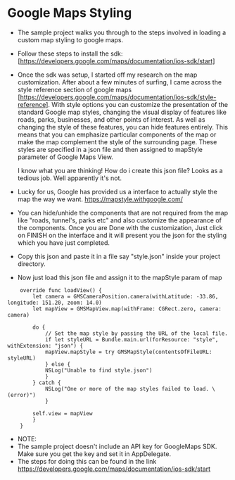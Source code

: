 # Google Maps Styling

- The sample project walks you through to the steps involved in loading a custom map styling to google maps.

- Follow these steps to install the sdk: [https://developers.google.com/maps/documentation/ios-sdk/start]
- Once the sdk was setup, I started off my research on the map customization.
    After about a few minutes of surfing, I came across the style reference section of google maps [https://developers.google.com/maps/documentation/ios-sdk/style-reference]. 
    With style options you can customize the presentation of the standard Google map styles, changing the visual display of features like roads, parks, businesses, and other points of interest. As well as changing the style of these features, you can hide features entirely.
    This means that you can emphasize particular components of the map or make the map complement the style of the surrounding page.
    These styles are specified in a json file and then assigned to mapStyle parameter of Google Maps View.

    I know what you are thinking! How do i create this json file? Looks as a tedious job. Well apparently it's not.

- Lucky for us, Google has provided us a interface to actually style the map the way we want. https://mapstyle.withgoogle.com/
- You can hide/unhide the components that are not required from the map like "roads, tunnel's, parks etc" and also customize the appearance of the components. Once you are Done with the customization, Just click on FINISH on the interface and it will present you the json for the styling which you have just completed.
- Copy this json and paste it in a file say "style.json" inside your project directory.
- Now just load this json file and assign it to the mapStyle param of map


```
    override func loadView() {
        let camera = GMSCameraPosition.camera(withLatitude: -33.86, longitude: 151.20, zoom: 14.0)
        let mapView = GMSMapView.map(withFrame: CGRect.zero, camera: camera)
 
        do {
            // Set the map style by passing the URL of the local file.
            if let styleURL = Bundle.main.url(forResource: "style", withExtension: "json") {
            mapView.mapStyle = try GMSMapStyle(contentsOfFileURL: styleURL)
            } else {
            NSLog("Unable to find style.json")
            }
        } catch {
            NSLog("One or more of the map styles failed to load. \(error)")
            }

        self.view = mapView
        }
    }
```


- NOTE:
- The sample project doesn't include an API key for GoogleMaps SDK. Make sure you get the key and set it in AppDelegate. 
- The steps for doing this can be found in the link https://developers.google.com/maps/documentation/ios-sdk/start


